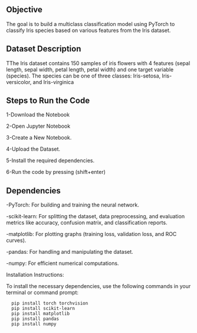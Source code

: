 
Objective
------------------------------------------------------------
The goal is to build a multiclass classification model using PyTorch to classify Iris species based on various features from the Iris dataset.

Dataset Description
-------------------------------------------------------------
TThe Iris dataset contains 150 samples of iris flowers with 4 features (sepal length, sepal width, petal length, petal width) and one target variable (species). The species can be one of three classes: Iris-setosa, Iris-versicolor, and Iris-virginica

Steps to Run the Code
---------------------------------------------------------------
1-Download the Notebook

2-Open Jupyter Notebook

3-Create a New Notebook.

4-Upload the Dataset.

5-Install the required dependencies.

6-Run the code by pressing (shift+enter)


Dependencies
--------------------------------------------------------------
-PyTorch: For building and training the neural network.

-scikit-learn: For splitting the dataset, data preprocessing, and evaluation metrics like accuracy, confusion matrix, and classification reports.

-matplotlib: For plotting graphs (training loss, validation loss, and ROC curves).

-pandas: For handling and manipulating the dataset.

-numpy: For efficient numerical computations.

Installation Instructions:

To install the necessary dependencies, use the following commands in your terminal or command prompt:

      pip install torch torchvision
      pip install scikit-learn
      pip install matplotlib
      pip install pandas
      pip install numpy


